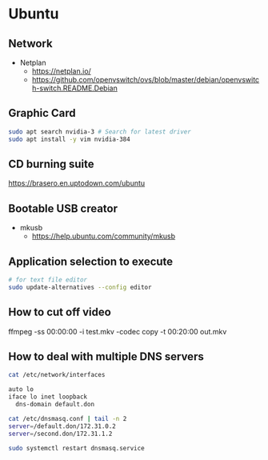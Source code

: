 # Ubuntu

## Network
- Netplan
  - https://netplan.io/
  - https://github.com/openvswitch/ovs/blob/master/debian/openvswitch-switch.README.Debian

## Graphic Card
```bash
sudo apt search nvidia-3 # Search for latest driver
sudo apt install -y vim nvidia-384
```

## CD burning suite
https://brasero.en.uptodown.com/ubuntu

## Bootable USB creator
- mkusb
  - https://help.ubuntu.com/community/mkusb

## Application selection to execute
```bash
# for text file editor
sudo update-alternatives --config editor
```
## How to cut off video
ffmpeg -ss 00:00:00 -i test.mkv -codec copy -t 00:20:00 out.mkv

## How to deal with multiple DNS servers
```bash
cat /etc/network/interfaces

auto lo
iface lo inet loopback
  dns-domain default.don

cat /etc/dnsmasq.conf | tail -n 2
server=/default.don/172.31.0.2
server=/second.don/172.31.1.2

sudo systemctl restart dnsmasq.service
```
